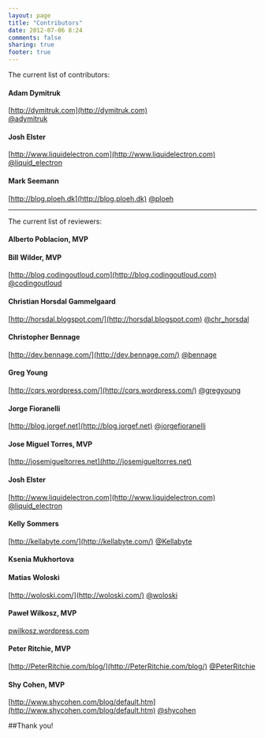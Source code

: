 ```yaml
---
layout: page
title: "Contributors"
date: 2012-07-06 8:24
comments: false
sharing: true
footer: true
---
```


The current list of contributors:

#### Adam Dymitruk
[http://dymitruk.com](http://dymitruk.com)	
[@adymitruk](http://twitter.com/#!/adymitruk)

####	Josh Elster 				
[http://www.liquidelectron.com](http://www.liquidelectron.com)
[@liquid_electron](http://twitter.com/#!/liquid_electron)

####	Mark Seemann				
[http://blog.ploeh.dk](http://blog.ploeh.dk)
[@ploeh](http://twitter.com/#!/ploeh)

<hr />

The current list of reviewers:

#### Alberto Poblacion, MVP 

#### Bill Wilder, MVP
[http://blog.codingoutloud.com](http://blog.codingoutloud.com)	
[@codingoutloud](http://twitter.com/#!/codingoutloud)

#### Christian Horsdal Gammelgaard
[http://horsdal.blogspot.com/](http://horsdal.blogspot.com)	
[@chr_horsdal](http://twitter.com/#!/chr_horsdal)

####	Christopher Bennage				
[http://dev.bennage.com/](http://dev.bennage.com/)
[@bennage](http://twitter.com/#!/bennage)

####	Greg Young 				
[http://cqrs.wordpress.com/](http://cqrs.wordpress.com/)
[@gregyoung](http://twitter.com/#!/gregyoung)

####	Jorge Fioranelli				
[http://blog.jorgef.net](http://blog.jorgef.net)
[@jorgefioranelli](http://twitter.com/#!/jorgefioranelli)

#### Jose Miguel Torres, MVP
[http://josemigueltorres.net](http://josemigueltorres.net)

####	Josh Elster 				
[http://www.liquidelectron.com](http://www.liquidelectron.com)
[@liquid_electron](http://twitter.com/#!/liquid_electron)

####	Kelly Sommers				
[http://kellabyte.com/](http://kellabyte.com/)
[@Kellabyte](http://twitter.com/#!/Kellabyte)

#### Ksenia Mukhortova

####	Matias Woloski				
[http://woloski.com/](http://woloski.com/)
[@woloski](http://twitter.com/#!/woloski)

#### Paweł Wilkosz, MVP
[pwilkosz.wordpress.com](pwilkosz.wordpress.com)

####	Peter Ritchie, MVP			
[http://PeterRitchie.com/blog/](http://PeterRitchie.com/blog/)
[@PeterRitchie](http://twitter.com/#!/PeterRitchie)

####	Shy Cohen, MVP
[http://www.shycohen.com/blog/default.htm](http://www.shycohen.com/blog/default.htm)
[@shycohen](http://twitter.com/#!/shycohen)
					


##Thank you!